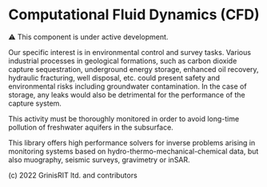 # Computational Fluid Dynamics (CFD)

:warning: This component is under active development.

Our specific interest is in environmental control and survey tasks.
Various industrial processes in geological formations, 
such as carbon dioxide capture sequestration, 
underground energy storage, enhanced oil recovery,
hydraulic fracturing, well disposal,
etc. could present safety and environmental risks 
including groundwater contamination. 
In the case of storage, any leaks would also be detrimental 
for the performance of the capture system.

This activity must be thoroughly monitored 
in order to avoid long-time pollution of freshwater aquifers 
in the subsurface.

This library offers high performance solvers for inverse problems 
arising in monitoring systems based on 
hydro-thermo-mechanical-chemical data,
but also muography, seismic surveys, 
gravimetry or inSAR.

(c) 2022 GrinisRIT ltd. and contributors
